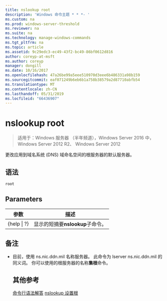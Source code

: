 ```yaml
---
title: nslookup root
description: 'Windows 命令主题 * * *- '
ms.custom: na
ms.prod: windows-server-threshold
ms.reviewer: na
ms.suite: na
ms.technology: manage-windows-commands
ms.tgt_pltfrm: na
ms.topic: article
ms.assetid: 9c29edc3-ec49-43f2-bc49-86bf0612d816
author: coreyp-at-msft
ms.author: coreyp
manager: dongill
ms.date: 10/16/2017
ms.openlocfilehash: 47a26be99a5eee510970d3eee6b486331a98b159
ms.sourcegitcommit: eaf071249b6eb6b1a758b38579a2d87710abfb54
ms.translationtype: MT
ms.contentlocale: zh-CN
ms.lasthandoff: 05/31/2019
ms.locfileid: "66436907"
---
```

# <a name="nslookup-root"></a>nslookup root

>适用于：Windows 服务器 （半年频道），Windows Server 2016 中，Windows Server 2012 R2、 Windows Server 2012

更改应用到域名系统 (DNS) 域命名空间的根服务器的默认服务器。
## <a name="syntax"></a>语法
```
root 
```
## <a name="parameters"></a>Parameters

|    参数    |                      描述                      |
|-----------------|-------------------------------------------------------|
| {help &#124; ?} | 显示的短摘要**nslookup**子命令。 |

## <a name="remarks"></a>备注
- 目前，使用 ns.nic.ddn.mil 名称服务器。 此命令为 lserver ns.nic.ddn.mil 的同义词。 你可以使用的根服务器的名称**集根**命令。
  ## <a name="additional-references"></a>其他参考
  [命令行语法解答](command-line-syntax-key.md)
  [nslookup 设置根](nslookup-set-root.md)
